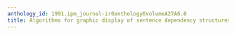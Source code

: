 ```yaml
---
anthology_id: 1991.ipm_journal-ir0anthology0volumeA27A6.0
title: Algorithms for graphic display of sentence dependency structures
---
```

